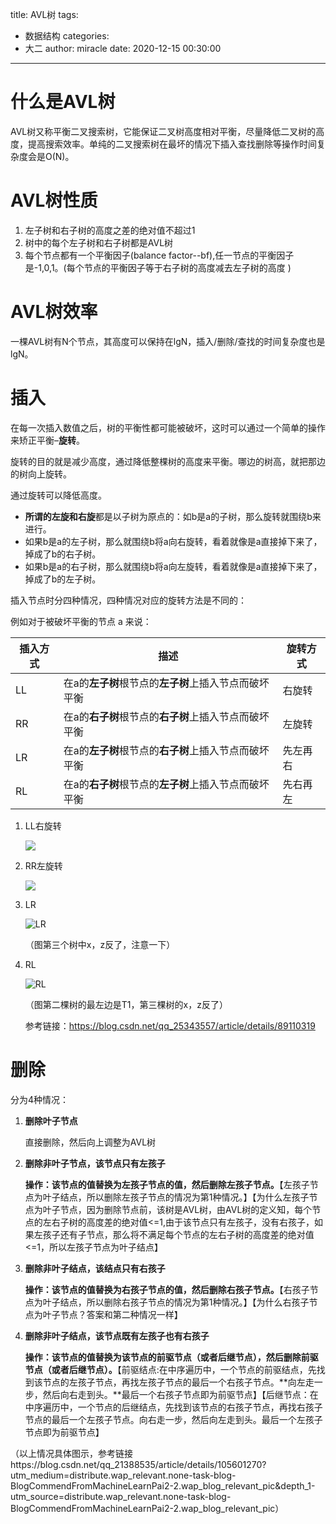 title: AVL树
tags:
  - 数据结构
categories:
  - 大二
author: miracle
date: 2020-12-15 00:30:00
---
# 什么是AVL树
AVL树又称平衡二叉搜索树，它能保证二叉树高度相对平衡，尽量降低二叉树的高度，提高搜索效率。单纯的二叉搜索树在最坏的情况下插入查找删除等操作时间复杂度会是O(N)。

# AVL树性质
1. 左子树和右子树的高度之差的绝对值不超过1  
2. 树中的每个左子树和右子树都是AVL树
3. 每个节点都有一个平衡因子(balance factor--bf),任一节点的平衡因子是-1,0,1。(每个节点的平衡因子等于右子树的高度减去左子树的高度 )

# AVL树效率
一棵AVL树有N个节点，其高度可以保持在lgN，插入/删除/查找的时间复杂度也是lgN。

# 插入

在每一次插入数值之后，树的平衡性都可能被破坏，这时可以通过一个简单的操作来矫正平衡–**旋转**。

旋转的目的就是减少高度，通过降低整棵树的高度来平衡。哪边的树高，就把那边的树向上旋转。

通过旋转可以降低高度。

- **所谓的左旋和右旋**都是以子树为原点的：如b是a的子树，那么旋转就围绕b来进行。
- 如果b是a的左子树，那么就围绕b将a向右旋转，看着就像是a直接掉下来了，掉成了b的右子树。
- 如果b是a的右子树，那么就围绕b将a向左旋转，看着就像是a直接掉下来了，掉成了b的左子树。  

插入节点时分四种情况，四种情况对应的旋转方法是不同的： 

例如对于被破坏平衡的节点 a 来说：



| 插入方式 | 描述                                                  | 旋转方式 |
| -------- | ----------------------------------------------------- | -------- |
| LL       | 在a的**左子树**根节点的**左子树**上插入节点而破坏平衡 | 右旋转   |
| RR       | 在a的**右子树**根节点的**右子树**上插入节点而破坏平衡 | 左旋转   |
| LR       | 在a的**左子树**根节点的**右子树**上插入节点而破坏平衡 | 先左再右 |
| RL       | 在a的**右子树**根节点的**左子树**上插入节点而破坏平衡 | 先右再左 |



1. LL右旋转

   ![](AVL%E6%A0%91/20190408211619425.png)
   
2. RR左旋转

   ![](AVL%E6%A0%91/RR.png)

3. LR

   ![LR](AVL%E6%A0%91/LR.png)

   （图第三个树中x，z反了，注意一下）

4. RL

   ![RL](AVL%E6%A0%91/RL.png)
   
   （图第二棵树的最左边是T1，第三棵树的x，z反了）
   
   参考链接：https://blog.csdn.net/qq_25343557/article/details/89110319

#  删除

分为4种情况：

1. **删除叶子节点**

   直接删除，然后向上调整为AVL树

2. **删除非叶子节点，该节点只有左孩子**

   **操作：该节点的值替换为左孩子节点的值，然后删除左孩子节点。**【左孩子节点为叶子结点，所以删除左孩子节点的情况为第1种情况。】【为什么左孩子节点为叶子节点，因为删除节点前，该树是AVL树，由AVL树的定义知，每个节点的左右子树的高度差的绝对值<=1,由于该节点只有左孩子，没有右孩子，如果左孩子还有子节点，那么将不满足每个节点的左右子树的高度差的绝对值<=1，所以左孩子节点为叶子结点】

3. **删除非叶子结点，该结点只有右孩子**

   **操作：该节点的值替换为右孩子节点的值，然后删除右孩子节点。**【右孩子节点为叶子结点，所以删除右孩子节点的情况为第1种情况。】【为什么右孩子节点为叶子节点？答案和第二种情况一样】

4. **删除非叶子结点，该节点既有左孩子也有右孩子**

   **操作：该节点的值替换为该节点的前驱节点（或者后继节点），然后删除前驱节点（或者后继节点）。**【前驱结点:在中序遍历中，一个节点的前驱结点，先找到该节点的左孩子节点，再找左孩子节点的最后一个右孩子节点。**向左走一步，然后向右走到头。**最后一个右孩子节点即为前驱节点】【后继节点：在中序遍历中，一个节点的后继结点，先找到该节点的右孩子节点，再找右孩子节点的最后一个左孩子节点。向右走一步，然后向左走到头。最后一个左孩子节点即为前驱节点】

（以上情况具体图示，参考链接https://blog.csdn.net/qq_21388535/article/details/105601270?utm_medium=distribute.wap_relevant.none-task-blog-BlogCommendFromMachineLearnPai2-2.wap_blog_relevant_pic&amp;depth_1-utm_source=distribute.wap_relevant.none-task-blog-BlogCommendFromMachineLearnPai2-2.wap_blog_relevant_pic）